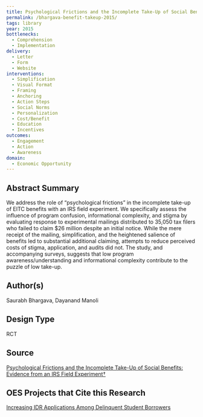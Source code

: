 ```yaml
---
title: Psychological Frictions and the Incomplete Take-Up of Social Benefits -- Evidence from an IRS Field Experiment
permalink: /bhargava-benefit-takeup-2015/
tags: library 
year: 2015
bottlenecks: 
  - Comprehension 
  - Implementation
delivery: 
  - Letter 
  - Form 
  - Website 
interventions: 
  - Simplification 
  - Visual Format 
  - Framing 
  - Anchoring 
  - Action Steps  
  - Social Norms 
  - Personalization 
  - Cost/Benefit 
  - Education 
  - Incentives
outcomes: 
  - Engagement 
  - Action  
  - Awareness
domain: 
  - Economic Opportunity
---
```

## Abstract Summary

We address the role of “psychological frictions” in the incomplete
take-up of EITC benefits with an IRS field experiment. We specifically
assess the influence of program confusion, informational complexity,
and stigma by evaluating response to experimental mailings
distributed to 35,050 tax filers who failed to claim $26 million
despite an initial notice. While the mere receipt of the mailing, simplification,
and the heightened salience of benefits led to substantial
additional claiming, attempts to reduce perceived costs of stigma,
application, and audits did not. The study, and accompanying surveys,
suggests that low program awareness/understanding and
informational complexity contribute to the puzzle of low take-up.

## Author(s)

Saurabh Bhargava, Dayanand Manoli

## Design Type

RCT

## Source

<a href="https://www.cmu.edu/dietrich/sds/docs/bhargava/Bhargava_Takeup%20AER%202015.pdf">Psychological Frictions and the Incomplete Take-Up of Social Benefits: Evidence from an IRS Field Experiment†</a>

## OES Projects that Cite this Research

<a href="https://oes.gsa.gov/projects/increasing-IDR-applications/">Increasing IDR Applications Among Delinquent Student Borrowers
</a>

